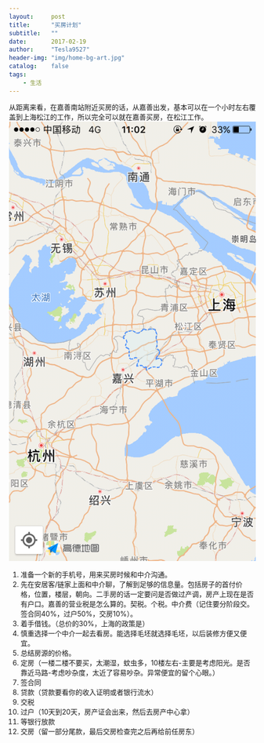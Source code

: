 ```yaml
---
layout:     post
title:      "买房计划"
subtitle:   ""
date:       2017-02-19
author:     "Tesla9527"
header-img: "img/home-bg-art.jpg"
catalog:    false
tags:
    - 生活
---
```

从距离来看，在嘉善南站附近买房的话，从嘉善出发，基本可以在一个小时左右覆盖到上海松江的工作，所以完全可以就在嘉善买房，在松江工作。
![img](/img/in-post/BuyHouse1.png)
1. 准备一个新的手机号，用来买房时候和中介沟通。
2. 先在安居客/链家上面和中介聊，了解到足够的信息量。包括房子的首付价格，位置，楼层，朝向。二手房的话一定要问是否做过产调，房产上现在是否有户口。嘉善的营业税是怎么算的。契税。个税。中介费（记住要分阶段交。签合同40%，过户50%，交房10%）。
3. 着手借钱。（总价的30%，上海的政策是）
3. 慎重选择一个中介一起去看房。能选择毛坯就选择毛坯，以后装修方便又便宜。
4. 总结房源的价格。
5. 定房（一楼二楼不要买，太潮湿，蚊虫多，10楼左右-主要是考虑阳光。是否靠近马路-考虑吵杂度，太近了容易吵杂。异常便宜的留个心眼。）
6. 签合同
7. 贷款（贷款要看你的收入证明或者银行流水）
8. 交税
9. 过户（10天到20天，房产证会出来，然后去房产中心拿）
10. 等银行放款
11. 交房（留一部分尾款，最后交房检查完之后再给前任房东）